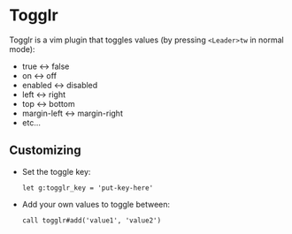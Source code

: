 # Togglr

Togglr is a vim plugin that toggles values (by pressing `<Leader>tw` in normal mode):

- true &harr; false
- on &harr; off
- enabled &harr; disabled
- left &harr; right
- top &harr; bottom
- margin-left &harr; margin-right
- etc...

## Customizing

- Set the toggle key:

  ```vim
  let g:togglr_key = 'put-key-here'
  ```

- Add your own values to toggle between:

  ```vim
  call togglr#add('value1', 'value2')
  ```
